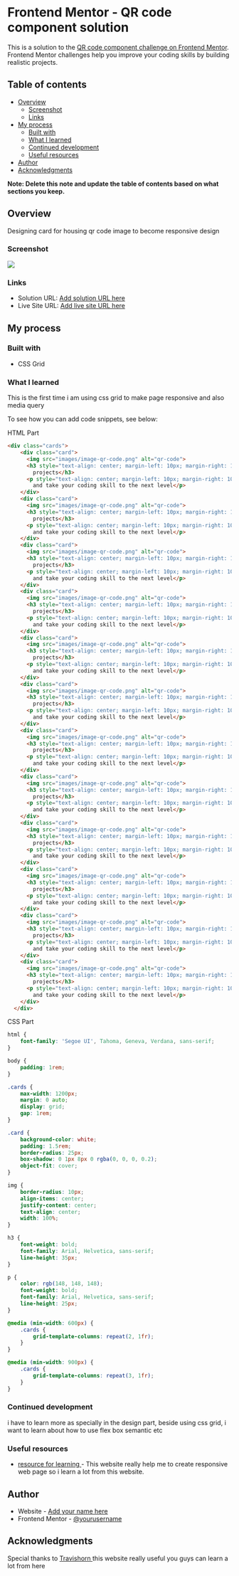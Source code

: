 # Frontend Mentor - QR code component solution

This is a solution to the [QR code component challenge on Frontend Mentor](https://www.frontendmentor.io/challenges/qr-code-component-iux_sIO_H). Frontend Mentor challenges help you improve your coding skills by building realistic projects. 

## Table of contents

- [Overview](#overview)
  - [Screenshot](#screenshot)
  - [Links](#links)
- [My process](#my-process)
  - [Built with](#built-with)
  - [What I learned](#what-i-learned)
  - [Continued development](#continued-development)
  - [Useful resources](#useful-resources)
- [Author](#author)
- [Acknowledgments](#acknowledgments)

**Note: Delete this note and update the table of contents based on what sections you keep.**

## Overview

Designing card for housing qr code image to become responsive design

### Screenshot

![](images/responsive-card-design.png)

### Links

- Solution URL: [Add solution URL here](https://github.com/ogibinedi/css-grid-card-element)
- Live Site URL: [Add live site URL here](https://css-grid-element.netlify.app)

## My process

### Built with

- CSS Grid

### What I learned

This is the first time i am using css grid to make page responsive and also media query

To see how you can add code snippets, see below:

HTML Part

```html
<div class="cards">
    <div class="card">
      <img src="images/image-qr-code.png" alt="qr-code">
      <h3 style="text-align: center; margin-left: 10px; margin-right: 10px">Improve your front-end skills by building
        projects</h3>
      <p style="text-align: center; margin-left: 10px; margin-right: 10px">Scan the qr code to visit the Front-end Mentor
        and take your coding skill to the next level</p>
    </div>
    <div class="card">
      <img src="images/image-qr-code.png" alt="qr-code">
      <h3 style="text-align: center; margin-left: 10px; margin-right: 10px">Improve your front-end skills by building
        projects</h3>
      <p style="text-align: center; margin-left: 10px; margin-right: 10px">Scan the qr code to visit the Front-end Mentor
        and take your coding skill to the next level</p>
    </div>
    <div class="card">
      <img src="images/image-qr-code.png" alt="qr-code">
      <h3 style="text-align: center; margin-left: 10px; margin-right: 10px">Improve your front-end skills by building
        projects</h3>
      <p style="text-align: center; margin-left: 10px; margin-right: 10px">Scan the qr code to visit the Front-end Mentor
        and take your coding skill to the next level</p>
    </div>
    <div class="card">
      <img src="images/image-qr-code.png" alt="qr-code">
      <h3 style="text-align: center; margin-left: 10px; margin-right: 10px">Improve your front-end skills by building
        projects</h3>
      <p style="text-align: center; margin-left: 10px; margin-right: 10px">Scan the qr code to visit the Front-end Mentor
        and take your coding skill to the next level</p>
    </div>
    <div class="card">
      <img src="images/image-qr-code.png" alt="qr-code">
      <h3 style="text-align: center; margin-left: 10px; margin-right: 10px">Improve your front-end skills by building
        projects</h3>
      <p style="text-align: center; margin-left: 10px; margin-right: 10px">Scan the qr code to visit the Front-end Mentor
        and take your coding skill to the next level</p>
    </div>
    <div class="card">
      <img src="images/image-qr-code.png" alt="qr-code">
      <h3 style="text-align: center; margin-left: 10px; margin-right: 10px">Improve your front-end skills by building
        projects</h3>
      <p style="text-align: center; margin-left: 10px; margin-right: 10px">Scan the qr code to visit the Front-end Mentor
        and take your coding skill to the next level</p>
    </div>
    <div class="card">
      <img src="images/image-qr-code.png" alt="qr-code">
      <h3 style="text-align: center; margin-left: 10px; margin-right: 10px">Improve your front-end skills by building
        projects</h3>
      <p style="text-align: center; margin-left: 10px; margin-right: 10px">Scan the qr code to visit the Front-end Mentor
        and take your coding skill to the next level</p>
    </div>
    <div class="card">
      <img src="images/image-qr-code.png" alt="qr-code">
      <h3 style="text-align: center; margin-left: 10px; margin-right: 10px">Improve your front-end skills by building
        projects</h3>
      <p style="text-align: center; margin-left: 10px; margin-right: 10px">Scan the qr code to visit the Front-end Mentor
        and take your coding skill to the next level</p>
    </div>
    <div class="card">
      <img src="images/image-qr-code.png" alt="qr-code">
      <h3 style="text-align: center; margin-left: 10px; margin-right: 10px">Improve your front-end skills by building
        projects</h3>
      <p style="text-align: center; margin-left: 10px; margin-right: 10px">Scan the qr code to visit the Front-end Mentor
        and take your coding skill to the next level</p>
    </div>
    <div class="card">
      <img src="images/image-qr-code.png" alt="qr-code">
      <h3 style="text-align: center; margin-left: 10px; margin-right: 10px">Improve your front-end skills by building
        projects</h3>
      <p style="text-align: center; margin-left: 10px; margin-right: 10px">Scan the qr code to visit the Front-end Mentor
        and take your coding skill to the next level</p>
    </div>
    <div class="card">
      <img src="images/image-qr-code.png" alt="qr-code">
      <h3 style="text-align: center; margin-left: 10px; margin-right: 10px">Improve your front-end skills by building
        projects</h3>
      <p style="text-align: center; margin-left: 10px; margin-right: 10px">Scan the qr code to visit the Front-end Mentor
        and take your coding skill to the next level</p>
    </div>
    <div class="card">
      <img src="images/image-qr-code.png" alt="qr-code">
      <h3 style="text-align: center; margin-left: 10px; margin-right: 10px">Improve your front-end skills by building
        projects</h3>
      <p style="text-align: center; margin-left: 10px; margin-right: 10px">Scan the qr code to visit the Front-end Mentor
        and take your coding skill to the next level</p>
    </div>
  </div>
```

CSS Part

```css
html {
    font-family: 'Segoe UI', Tahoma, Geneva, Verdana, sans-serif;
}

body {
    padding: 1rem;
}

.cards {
    max-width: 1200px;
    margin: 0 auto;
    display: grid;
    gap: 1rem;
}

.card {
    background-color: white;
    padding: 1.5rem;
    border-radius: 25px;
    box-shadow: 0 1px 8px 0 rgba(0, 0, 0, 0.2);
    object-fit: cover;
}

img {
    border-radius: 10px;
    align-items: center;
    justify-content: center;
    text-align: center;
    width: 100%;
}

h3 {
    font-weight: bold;
    font-family: Arial, Helvetica, sans-serif;
    line-height: 35px;
}

p {
    color: rgb(148, 148, 148);
    font-weight: bold;
    font-family: Arial, Helvetica, sans-serif;
    line-height: 25px;
}

@media (min-width: 600px) {
    .cards {
        grid-template-columns: repeat(2, 1fr);
    }
}

@media (min-width: 900px) {
    .cards {
        grid-template-columns: repeat(3, 1fr);
    }
}
```

### Continued development

i have to learn more as specially in the design part, beside using css grid, i want to learn about how to use flex box semantic etc

### Useful resources

- [resource for learning ](https://travishorn.com) - This website really help me to create responsive web page so i learn a lot from this website.

## Author

- Website - [Add your name here](https://github.com/ogibinedi/)
- Frontend Mentor - [@yourusername](https://www.frontendmentor.io/profile/ogibinedi)

## Acknowledgments

Special thanks to [Travishorn ](https://travishorn.com) this website really useful you guys can learn a lot from here 

